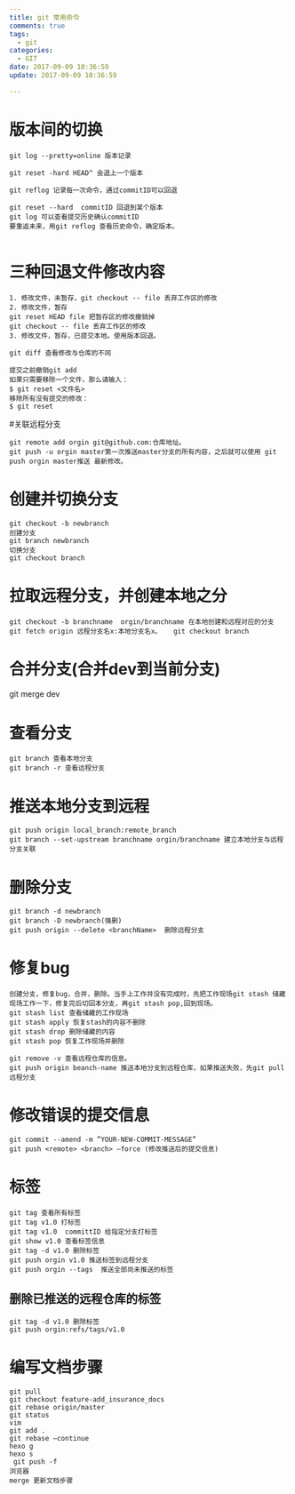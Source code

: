 ```yaml
---
title: git 常用命令
comments: true
tags:
  - git
categories:
  - GIT
date: 2017-09-09 10:36:59
update: 2017-09-09 10:36:59

---
```


# 版本间的切换

```
git log --pretty=online 版本记录

git reset -hard HEAD^ 会退上一个版本

git reflog 记录每一次命令，通过commitID可以回退

git reset --hard  commitID 回退到某个版本
git log 可以查看提交历史确认commitID
要重返未来，用git reflog 查看历史命令，确定版本。


```

# 三种回退文件修改内容

```
1. 修改文件，未暂存，git checkout -- file 丢弃工作区的修改
2. 修改文件，暂存 
git reset HEAD file 把暂存区的修改撤销掉
git checkout -- file 丢弃工作区的修改
3. 修改文件，暂存，已提交本地。使用版本回退。

git diff 查看修改与仓库的不同

提交之前撤销git add
如果只需要移除一个文件，那么请输入：
$ git reset <文件名>
移除所有没有提交的修改：
$ git reset

```


#关联远程分支
```
git remote add orgin git@github.com:仓库地址。
git push -u orgin master第一次推送master分支的所有内容，之后就可以使用 git push orgin master推送 最新修改。
```


# 创建并切换分支

```
git checkout -b newbranch 
创建分支
git branch newbranch 
切换分支
git checkout branch 
```

# 拉取远程分支，并创建本地之分

```
git checkout -b branchname  orgin/branchname 在本地创建和远程对应的分支
git fetch origin 远程分支名x:本地分支名x。   git checkout branch
```

# 合并分支(合并dev到当前分支)
git merge dev

# 查看分支

```
git branch 查看本地分支
git branch -r 查看远程分支
```

# 推送本地分支到远程

```
git push origin local_branch:remote_branch
git branch --set-upstream branchname orgin/branchname 建立本地分支与远程分支关联
```

# 删除分支

```
git branch -d newbranch
git branch -D newbranch(强删)
git push origin --delete <branchName>  删除远程分支
```

# 修复bug
```
创建分支，修复bug，合并，删除。当手上工作并没有完成时，先把工作现场git stash 储藏现场工作一下，修复完后切回本分支，再git stash pop,回到现场。
git stash list 查看储藏的工作现场
git stash apply 恢复stash的内容不删除
git stash drop 删除储藏的内容
git stash pop 恢复工作现场并删除

git remove -v 查看远程仓库的信息。
git push origin beanch-name 推送本地分支到远程仓库，如果推送失败，先git pull远程分支

```




# 修改错误的提交信息

```
git commit --amend -m ”YOUR-NEW-COMMIT-MESSAGE”
git push <remote> <branch> —force (修改推送后的提交信息)
```

# 标签

```
git tag 查看所有标签
git tag v1.0 打标签
git tag v1.0  committID 给指定分支打标签
git show v1.0 查看标签信息
git tag -d v1.0 删除标签
git push orgin v1.0 推送标签到远程分支
git push orgin --tags  推送全部尚未推送的标签
```

## 删除已推送的远程仓库的标签

```
git tag -d v1.0 删除标签
git push orgin:refs/tags/v1.0 
```



# 编写文档步骤

```git checkout master  
git pull
git checkout feature-add_insurance_docs  
git rebase origin/master  
git status  
vim  
git add .
git rebase —continue
hexo g
hexo s
 git push -f   
浏览器
merge 更新文档步骤
```




